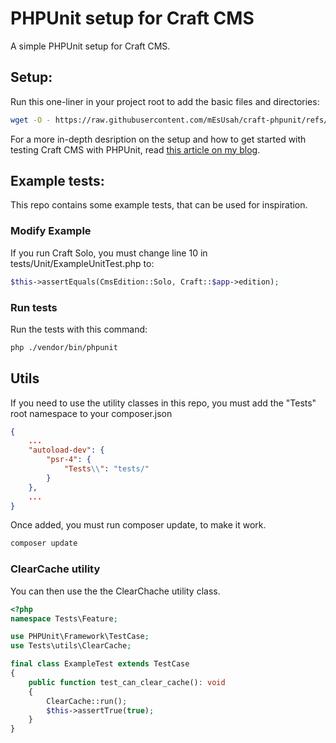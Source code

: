 # PHPUnit setup for Craft CMS
A simple PHPUnit setup for Craft CMS.

## Setup:
Run this one-liner in your project root to add the basic files and directories:
```bash
wget -O - https://raw.githubusercontent.com/mEsUsah/craft-phpunit/refs/heads/master/setup.sh | bash
```
For a more in-depth desription on the setup and how to get started with testing Craft CMS with PHPUnit, read [this article on my blog](https://haxor.no/en/article/testing-craft-cms).

## Example tests:
This repo contains some example tests, that can be used for inspiration.

### Modify Example
If you run Craft Solo, you must change line 10 in tests/Unit/ExampleUnitTest.php to:
```php
$this->assertEquals(CmsEdition::Solo, Craft::$app->edition);
```

### Run tests
Run the tests with this command:
```bash
php ./vendor/bin/phpunit
```

## Utils
If you need to use the utility classes in this repo, you must add the "Tests" root namespace to your composer.json

```json
{
    ...
    "autoload-dev": {
        "psr-4": {
            "Tests\\": "tests/"
        }
    },
    ...
}
```
Once added, you must run composer update, to make it work.

```bash
composer update
```

### ClearCache utility
You can then use the the ClearChache utility class.
```php
<?php
namespace Tests\Feature;

use PHPUnit\Framework\TestCase;
use Tests\utils\ClearCache;

final class ExampleTest extends TestCase
{    
    public function test_can_clear_cache(): void
    {
        ClearCache::run();
        $this->assertTrue(true);
    }
}
```
